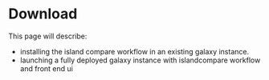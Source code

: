 # Download
This page will describe:
 - installing the island compare workflow in an existing galaxy instance.
 - launching a fully deployed galaxy instance with islandcompare workflow and front end ui